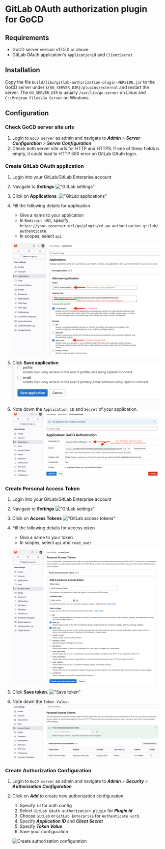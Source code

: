 # GitLab OAuth authorization plugin for GoCD

## Requirements

* GoCD server version v17.5.0 or above
* GitLab OAuth application's `ApplicationId` and `ClientSecret`

## Installation

Copy the file `build/libs/gitlab-authorization-plugin-VERSION.jar` to the GoCD server under `${GO_SERVER_DIR}/plugins/external` 
and restart the server. The `GO_SERVER_DIR` is usually `/var/lib/go-server` on Linux and `C:\Program Files\Go Server` 
on Windows.

## Configuration

###  Check GoCD server site urls

1. Login to `GoCD server` as admin and navigate to **_Admin_** _>_ **_Server Configuration_** _>_ **_Server Configuration_**
2. Check both server site urls for HTTP and HTTPS. If one of these fields is empty, it could lead to HTTP 500 error on GitLab OAuth login.

###  Create GitLab OAuth application

1. Login into your GitLab/GitLab Enterprise account
2. Navigate to **_Settings_**
!["GitLab settings"][1]

3. Click on **Applications**.
!["GitLab applications"][2]

4. Fill the following details for application
    - Give a name to your application
    - In `Redirect URI`, specify `https://your.goserver.url/go/plugin/cd.go.authorization.gitlab/authenticate`. 
    - In scopes, select `api`
    
    !["Fill application details"][3]
   
5. Click **Save application**.
!["Save application"][4]

7. Note down the `Application ID` and `Secret` of your application.
!["GitLab application info"][5]

### Create Personal Access Token

1. Login into your GitLab/GitLab Enterprise account
2. Navigate to **_Settings_**
!["GitLab settings"][1]

3. Click on **Access Tokens**
!["GitLab access tokens"][7]

4. Fill the following details for access token
    - Give a name to your token
    - In scopes, select `api` and `read_user`

    !["Fill access token detail"][8]

5. Click **Save token**.
!["Save token"][9]

6. Note down the `Token Value`.
![GitLab personal access token info][10]

### Create Authorization Configuration

1. Login to `GoCD server` as admin and navigate to **_Admin_** _>_ **_Security_** _>_ **_Authorization Configuration_**
2. Click on **_Add_** to create new authorization configuration
    1. Specify `id` for auth config
    2. Select `GitLab OAuth authorization plugin` for **_Plugin id_**
    3. Choose `GitLab` or `GitLab Enterprise` for `Authenticate with`.
    4. Specify **_Application ID_** and **_Client Secret_**
    5. Specify **_Token Value_**
    6. Save your configuration
    
    ![Create authorization configuration][6]

[1]: images/nav_settings.png    "GitLab settings"
[2]: images/nav_applications.png    "GitLab applications"
[3]: images/fill_application_details.png   "Fill application details"
[4]: images/save_application.png   "Save application"
[5]: images/application_info.png   "GitLab application info"
[6]: images/gocd_auth_config.gif  "Create authorization configuration"
[7]: images/nav_access_tokens.png "GitLab Access Tokens"
[8]: images/fill_access_token_details.png "Fill access token details"
[9]: images/save_token.png "Save token"
[10]: images/token_info.png "GitLab personal accesss token info"
